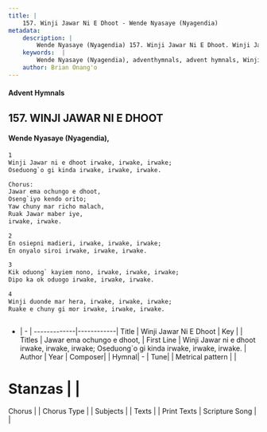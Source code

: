 ```yaml
---
title: |
    157. Winji Jawar Ni E Dhoot - Wende Nyasaye (Nyagendia)
metadata:
    description: |
        Wende Nyasaye (Nyagendia) 157. Winji Jawar Ni E Dhoot. Winji Jawar ni e dhoot irwake, irwake, irwake; Oseduong`o gi kinda irwake, irwake, irwake.  Chorus: Jawar ema ochungo e dhoot, Oseng`iyo kendo orito; Yaw chuny mar richo malach, Ruak Jawar maber iye, irwake, irwake.  
    keywords:  |
        Wende Nyasaye (Nyagendia), adventhymnals, advent hymnals, Winji Jawar Ni E Dhoot, Winji Jawar ni e dhoot irwake, irwake, irwake; Oseduong`o gi kinda irwake, irwake, irwake.. Jawar ema ochungo e dhoot,
    author: Brian Onang'o
---
```


#### Advent Hymnals
## 157. WINJI JAWAR NI E DHOOT
####  Wende Nyasaye (Nyagendia),

```txt
1
Winji Jawar ni e dhoot irwake, irwake, irwake;
Oseduong`o gi kinda irwake, irwake, irwake.

Chorus:
Jawar ema ochungo e dhoot,
Oseng`iyo kendo orito;
Yaw chuny mar richo malach,
Ruak Jawar maber iye,
irwake, irwake.

2
En osiepni madieri, irwake, irwake, irwake;
En onyalo siroi irwake, irwake, irwake.

3
Kik oduong` kayiem nono, irwake, irwake, irwake;
Dipo ka ok oduogo irwake, irwake, irwake.

4
Winji duonde mar hera, irwake, irwake, irwake;
Ruake e chuny gi mor irwake, irwake, irwake.



```

- |   -  |
-------------|------------|
Title | Winji Jawar Ni E Dhoot |
Key |  |
Titles | Jawar ema ochungo e dhoot, |
First Line | Winji Jawar ni e dhoot irwake, irwake, irwake; Oseduong`o gi kinda irwake, irwake, irwake. |
Author | 
Year | 
Composer| |
Hymnal|  - |
Tune|  |
Metrical pattern | |
# Stanzas |  |
Chorus |  |
Chorus Type |  |
Subjects | |
Texts |  |
Print Texts | 
Scripture Song |  |
    
